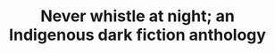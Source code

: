 ---
authors: Shane Hawk (Editor)
title: Never whistle at night&semi; an Indigenous dark fiction anthology
series:
narrators:
- Erin Tripp
- Elle-Máijá Tailfeathers
- Joelle Peters
- Kaniehtiio Horn
- Lisa Cromarty
- Maika Harper
- Shane Ghostkeeper
- Sheldon Elter
- Tara Sky
vibe:
summary: Collection of dark and horror stories written by Native American authors
rating: 👍
finished: 2024-02-03
year: 2024
---